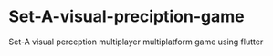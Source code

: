 # Set-A-visual-preciption-game
Set-A visual perception multiplayer multiplatform game using flutter 
